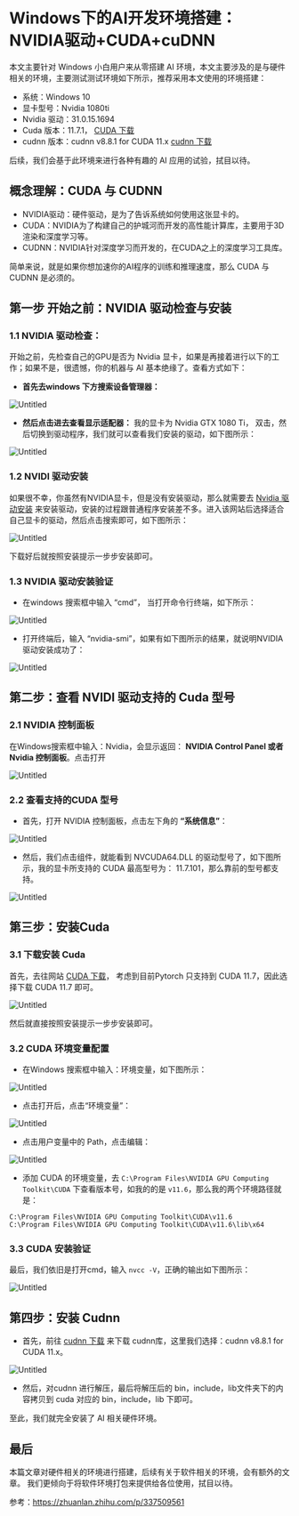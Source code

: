# Windows下的AI开发环境搭建：NVIDIA驱动+CUDA+cuDNN

本文主要针对 Windows 小白用户来从零搭建 AI 环境，本文主要涉及的是与硬件相关的环境，主要测试测试环境如下所示，推荐采用本文使用的环境搭建：

- 系统：Windows 10
- 显卡型号：Nvidia 1080ti
- Nvidia 驱动：31.0.15.1694
- Cuda 版本：11.7.1， [CUDA 下载](https://developer.nvidia.com/cuda-toolkit-archive)
- cudnn 版本：cudnn v8.8.1 for CUDA 11.x [cudnn 下载](https://developer.nvidia.com/rdp/cudnn-download)

后续，我们会基于此环境来进行各种有趣的 AI 应用的试验，拭目以待。

## 概念理解：CUDA 与 CUDNN

- NVIDIA驱动：硬件驱动，是为了告诉系统如何使用这张显卡的。
- CUDA：NVIDIA为了构建自己的护城河而开发的高性能计算库，主要用于3D渲染和深度学习等。
- CUDNN：NVIDIA针对深度学习而开发的，在CUDA之上的深度学习工具库。

简单来说，就是如果你想加速你的AI程序的训练和推理速度，那么 CUDA 与 CUDNN 是必须的。

## 第一步 开始之前：NVIDIA 驱动检查与安装

### 1.1 NVIDIA 驱动检查：

开始之前，先检查自己的GPU是否为 Nvidia 显卡，如果是再接着进行以下的工作；如果不是，很遗憾，你的机器与 AI 基本绝缘了。查看方式如下：

- **首先去windows 下方搜索设备管理器：**

![Untitled](Untitled.png)

- **然后点击进去查看显示适配器：** 我的显卡为 Nvidia GTX 1080 Ti， 双击，然后切换到驱动程序，我们就可以查看我们安装的驱动，如下图所示：

![Untitled](Untitled%201.png)

### 1.2 NVIDI 驱动安装

如果很不幸，你虽然有NVIDIA显卡，但是没有安装驱动，那么就需要去 [Nvidia 驱动安装](https://www.nvidia.cn/Download/index.aspx?lang=cn) 来安装驱动，安装的过程跟普通程序安装差不多。进入该网站后选择适合自己显卡的驱动，然后点击搜索即可，如下图所示：

![Untitled](Untitled%202.png)

下载好后就按照安装提示一步步安装即可。

### 1.3 NVIDIA 驱动安装验证

- 在windows 搜索框中输入 “cmd”， 当打开命令行终端，如下所示：

![Untitled](Untitled%203.png)

- 打开终端后，输入 “nvidia-smi”，如果有如下图所示的结果，就说明NVIDIA驱动安装成功了：

![Untitled](Untitled%204.png)

## 第二步：查看 NVIDI 驱动支持的 Cuda 型号

### 2.1 NVIDIA 控制面板

在Windows搜索框中输入：Nvidia，会显示返回： **NVIDIA Control Panel 或者 Nvidia 控制面板**。点击打开

![Untitled](Untitled%205.png)

### 2.2 查看支持的CUDA 型号

- 首先，打开 NVIDIA 控制面板，点击左下角的 **“系统信息”**：

![Untitled](Untitled%206.png)

- 然后，我们点击组件，就能看到 NVCUDA64.DLL 的驱动型号了，如下图所示，我的显卡所支持的 CUDA 最高型号为： 11.7.101，那么靠前的型号都支持。

![Untitled](Untitled%207.png)

## 第三步：安装Cuda

### 3.1 下载安装 Cuda

首先，去往网站 [CUDA 下载](https://developer.nvidia.com/cuda-toolkit-archive)， 考虑到目前Pytorch 只支持到 CUDA 11.7，因此选择下载 CUDA 11.7 即可。

![Untitled](Untitled%208.png)

然后就直接按照安装提示一步步安装即可。

### 3.2 CUDA 环境变量配置

- 在Windows 搜索框中输入：环境变量，如下图所示：

![Untitled](Untitled%209.png)

- 点击打开后，点击“环境变量”：

![Untitled](Untitled%2010.png)

- 点击用户变量中的 Path，点击编辑：

![Untitled](Untitled%2011.png)

- 添加 CUDA 的环境变量，去 `C:\Program Files\NVIDIA GPU Computing Toolkit\CUDA` 下查看版本号，如我的的是 `v11.6`，那么我的两个环境路径就是：

```
C:\Program Files\NVIDIA GPU Computing Toolkit\CUDA\v11.6
C:\Program Files\NVIDIA GPU Computing Toolkit\CUDA\v11.6\lib\x64
```

### 3.3 CUDA 安装验证

最后，我们依旧是打开cmd，输入 `nvcc -V`，正确的输出如下图所示：

![Untitled](Untitled%2012.png)

## 第四步：安装 Cudnn

- 首先，前往 [cudnn 下载](https://developer.nvidia.com/rdp/cudnn-download) 来下载 cudnn库，这里我们选择：cudnn v8.8.1 for CUDA 11.x。

![Untitled](Untitled%2013.png)

- 然后，对cudnn 进行解压，最后将解压后的 bin，include，lib文件夹下的内容拷贝到 cuda 对应的 bin，include，lib 下即可。

至此，我们就完全安装了 AI 相关硬件环境。

## 最后

本篇文章对硬件相关的环境进行搭建，后续有关于软件相关的环境，会有额外的文章。 我们更倾向于将软件环境打包来提供给各位使用，拭目以待。

参考：https://zhuanlan.zhihu.com/p/337509561
